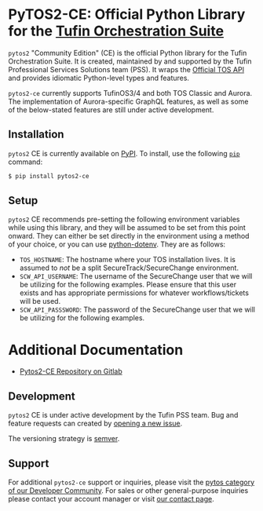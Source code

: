 PyTOS2-CE: Official Python Library for the [Tufin Orchestration Suite](https://tufin.com)
==============================================
`pytos2` "Community Edition" (CE) is the official Python library
for the Tufin Orchestration Suite. It is created, maintained by
and supported by the Tufin Professional Services Solutions team (PSS). It wraps the
[Official TOS API](https://forum.tufin.com/support/kc/latest/Content/Suite/home.htm) 
and provides idiomatic Python-level types and features.

`pytos2-ce` currently supports TufinOS3/4 and both TOS Classic and Aurora. The
implementation of Aurora-specific GraphQL features, as well as some of the
below-stated features are still under active development.


Installation
------------

`pytos2` CE is currently available on [PyPI](https://pypi.org). To install, use
the following [`pip`](https://pypi.org/project/pip/) command:
```bash
$ pip install pytos2-ce 
```

Setup
-----
`pytos2` CE recommends pre-setting the following environment
variables while using this library, and they will be assumed to be
set from this point onward. They can either be set directly
in the environment using a method of your choice, or you can use [python-dotenv](https://saurabh-kumar.com/python-dotenv/). They are as follows:

- `TOS_HOSTNAME`: The hostname where your TOS installation lives.
  It is assumed to *not* be a split SecureTrack/SecureChange
  environment.
- `SCW_API_USERNAME`: The username of the SecureChange user that we
  will be utilizing for the following examples. Please ensure that
  this user exists and has appropriate permissions for whatever
  workflows/tickets will be used.
- `SCW_API_PASSSWORD`: The password of the SecureChange user that we
  will be utilizing for the following examples.

Additional Documentation
==============================================
* [Pytos2-CE Repository on Gitlab](https://gitlab.com/tufinps/pytos2-ce/)

Development
-----------
`pytos2` CE is under active development by the Tufin PSS team. Bug
and feature requests can created by
[opening a new issue](https://gitlab.com/tufinps/pytos2-ce/-/issues/new).

The versioning strategy is [semver](https://semver.org).

Support
-------
For additional `pytos2-ce` support or inquiries, please visit the
[pytos category of our Developer Community](https://community.tufin.com/c/pytos/11).
For sales or other general-purpose inquiries please contact your account manager or visit
[our contact page](https://www.tufin.com/contact-us).
